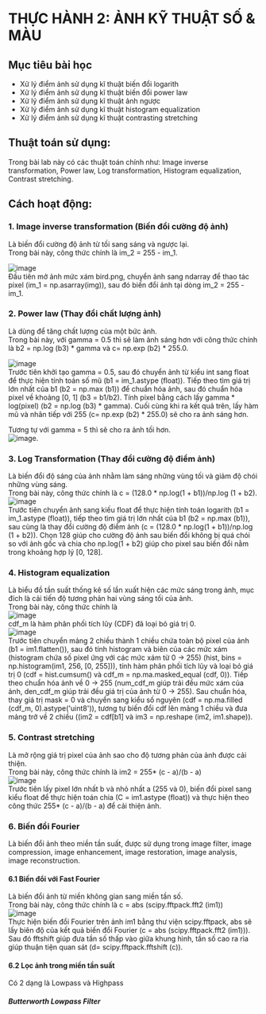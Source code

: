 # THỰC HÀNH 2:  ẢNH KỸ THUẬT SỐ & MÀU  

## Mục tiêu bài học  
- Xử lý điểm ảnh sử dụng kĩ thuật biến đổi logarith
- Xử lý điểm ảnh sử dụng kĩ thuật biến đổi power law
- Xử lý điểm ảnh sử dụng kĩ thuật ảnh ngược
- Xử lý điểm ảnh sử dụng kĩ thuật histogram equalization
- Xử lý điểm ảnh sử dụng kĩ thuật contrasting stretching

## Thuật toán sử dụng:  
Trong bài lab này có các thuật toán chính như: Image inverse transformation, Power law, Log transformation, Histogram equalization, Contrast stretching.  

## Cách hoạt động:  
### 1. Image inverse transformation (Biến đổi cường độ ảnh)
Là biến đổi cường độ ảnh từ tối sang sáng và ngược lại.  
Trong bài này, công thức chính là im_2 = 255 - im_1. 
  
![image](https://github.com/user-attachments/assets/5e53daab-6b45-4375-9f08-d0035709af36)  
Đầu tiên mở ảnh mức xám bird.png, chuyển ảnh sang ndarray để thao tác pixel (im_1 = np.asarray(img)), sau đó biến đổi ảnh tại dòng im_2 = 255 - im_1.  

### 2. Power law (Thay đổi chất lượng ảnh)
Là dùng để tăng chất lượng của một bức ảnh.  
Trong bài này, với gamma = 0.5 thì sẽ làm ảnh sáng hơn với công thức chính là b2 = np.log (b3) * gamma và c= np.exp (b2) * 255.0. 

![image](https://github.com/user-attachments/assets/d839ccf8-96aa-4f5c-8659-cfed5bd5c609)  
Trước tiên khởi tạo gamma = 0.5, sau đó chuyển ảnh từ kiểu int sang float để thực hiện tính toán số mũ (b1 = im_1.astype (float)). Tiếp theo tìm giá trị lớn nhất của b1 (b2 = np.max (b1)) để chuẩn hóa ảnh, sau đó chuẩn hóa pixel về khoảng [0, 1] (b3 = b1/b2). Tính pixel bằng cách lấy gamma * log(pixel) (b2 = np.log (b3) * gamma). Cuối cùng khi ra kết quả trên, lấy hàm mũ và nhân tiếp với 255 (c= np.exp (b2) * 255.0) sẽ cho ra ảnh sáng hơn.  

Tương tự với gamma = 5 thì sẽ cho ra ảnh tối hơn.  
![image](https://github.com/user-attachments/assets/0fe907e2-01a9-4887-a223-53154f1f1eeb).  

### 3. Log Transformation (Thay đổi cường độ điểm ảnh)  
Là biến đổi độ sáng của ảnh nhằm làm sáng những vùng tối và giảm độ chói những vùng sáng.  
Trong bài này, công thức chính là c = (128.0 * np.log(1 + b1))/np.log (1 + b2).  
![image](https://github.com/user-attachments/assets/014e5521-365f-49c8-9988-9bc373829b6b)  
Trước tiên chuyển ảnh sang kiếu float để thực hiện tính toán logarith (b1 = im_1.astype (float)), tiếp theo tìm giá trị lớn nhất của b1 (b2 = np.max (b1)), sau cùng là thay đổi cường độ điểm ảnh (c = (128.0 * np.log(1 + b1))/np.log (1 + b2)). Chọn 128 giúp cho cường độ ảnh sau biến đổi không bị quá chói so với ảnh gốc và chia cho np.log(1 + b2) giúp cho pixel sau biến đổi nằm trong khoảng hợp lý [0, 128].  

### 4. Histogram equalization  
Là biểu đồ tần suất thống kê số lần xuất hiện các mức sáng trong ảnh, mục đích là cải tiến độ tương phản hai vùng sáng tối của ảnh.  
Trong bài này, công thức chính là  
![image](https://github.com/user-attachments/assets/de9d2792-3cbd-4c1b-a869-8ef5644b06ce)  
cdf_m là hàm phân phối tích lũy (CDF) đã loại bỏ giá trị 0.  
![image](https://github.com/user-attachments/assets/d0ebfaac-a911-43e4-901e-8b89f169fe0f)  
Trước tiên chuyển mảng 2 chiều thành 1 chiều chứa toàn bộ pixel của ảnh (b1 = im1.flatten()), sau đó tính histogram và biên của các mức xám (histogram chứa số pixel ứng với các mức xám từ 0 -> 255) (hist, bins = np.histogram(im1, 256, [0, 255])), tính hàm phân phối tích lũy và loại bỏ giá trị 0 (cdf = hist.cumsum() và cdf_m = np.ma.masked_equal (cdf, 0)). Tiếp theo chuẩn hóa ảnh về 0 -> 255 (num_cdf_m giúp trải đều mức xám của ảnh, den_cdf_m giúp trải đều giá trị của ảnh từ 0 -> 255). Sau chuẩn hóa, thay giá trị mask = 0 và chuyển sang kiểu số nguyên (cdf = np.ma.filled (cdf_m, 0).astype('uint8')), tương tự biến đổi cdf lên mảng 1 chiều và đưa mảng trở về 2 chiều ((im2 = cdf[b1] và im3 = np.reshape (im2, im1.shape)).  

### 5. Contrast stretching  
Là mở rộng giá trị pixel của ảnh sao cho độ tương phản của ảnh được cải thiện.  
Trong bài này, công thức chính là im2 = 255* (c - a)/(b - a)  
![image](https://github.com/user-attachments/assets/0a8d38fd-4d75-4498-8754-a48b786777ef)  
Trước tiên lấy pixel lớn nhất b và nhỏ nhất a (255 và 0), biến đổi pixel sang kiểu float để thực hiện toán chia (C = im1.astype (float)) và thực hiện theo công thức 255* (c - a)/(b - a) để cải thiện ảnh.  

### 6. Biến đổi Fourier  
Là biến đổi ảnh theo miền tần suất, được sử dụng trong image filter, image compression, image enhancement, image restoration, image analysis, image reconstruction.  
#### 6.1 Biến đổi với Fast Fourier  
Là biến đổi ảnh từ miền không gian sang miền tần số.  
Trong bài này, công thức chính là c = abs (scipy.fftpack.fft2 (im1))  
![image](https://github.com/user-attachments/assets/faede7ae-fc09-48d2-bd2d-1129f69c7c6a)  
Thực hiện biến đổi Fourier trên ảnh im1 bằng thư viện scipy.fftpack, abs sẽ lấy biên độ của kết quả biến đổi Fourier (c = abs (scipy.fftpack.fft2 (im1))). Sau đó fftshift giúp đưa tần số thấp vào giữa khung hình, tần số cao ra rìa giúp thuận tiện quan sát (d= scipy.fftpack.fftshift (c)).  
#### 6.2 Lọc ảnh trong miền tần suất  
Có 2 dạng là Lowpass và Highpass  
##### Butterworth Lowpass Filter


















 















  
 
  




